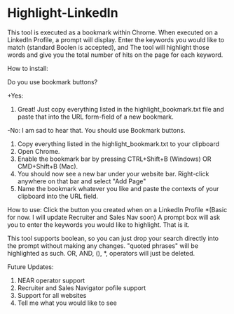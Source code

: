 # Highlight-LinkedIn
This tool is executed as a bookmark within Chrome. When executed on a LinkedIn Profile, a prompt will display. 
Enter the keywords you would like to match (standard Boolen is accepted), and 
The tool will highlight those words and give you the total number of hits on the page for each keyword.


How to install:

Do you use bookmark buttons? 

+Yes: 
1) Great! Just copy everything listed in the highlight_bookmark.txt file and paste that into the URL form-field of a new bookmark.

-No: I am sad to hear that. You should use Bookmark buttons. 
1) Copy everything listed in the highlight_bookmark.txt to your clipboard
2) Open Chrome. 
3) Enable the bookmark bar by pressing CTRL+Shift+B (Windows) OR CMD+Shift+B (Mac).
4) You should now see a new bar under your website bar. Right-click anywhere on that bar and select "Add Page"
5) Name the bookmark whatever you like and paste the contexts of your clipboard into the URL field.


How to use:
Click the button you created when on a LinkedIn Profile *(Basic for now. I will update Recruiter and Sales Nav soon)
A prompt box will ask you to enter the keywords you would like to highlight. That is it.

This tool supports boolean, so you can just drop your search directly into the prompt without making any changes. 
"quoted phrases" will be highlighted as such. OR, AND, (), *, operators will just be deleted.



Future Updates:
1) NEAR operator support
2) Recruiter and Sales Navigator pofile support
3) Support for all websites
4) Tell me what you would like to see

